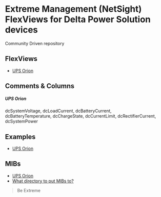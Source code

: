 # Extreme Management (NetSight) FlexViews for Delta Power Solution devices

Community Driven repository

## FlexViews
* [UPS Orion](tpl/UPS-Orion.tpl?raw=true)

## Comments & Columns
##### UPS Orion
dcSystemVoltage, dcLoadCurrent, dcBatteryCurrent, dcBatteryTemperature, dcChargeState, dcCurrentLimit, dcRectifierCurrent, dcSystemPower

## Examples
* [UPS Orion](sample/UPS-Orion.png)

## MIBs
* [UPS Orion](mibs/Orion-mib.zip)
* [What directory to put MIBs to?](https://gtacknowledge.extremenetworks.com/articles/How_To/Netsight-Importing-a-MIB-into-Netsight)

>Be Extreme
